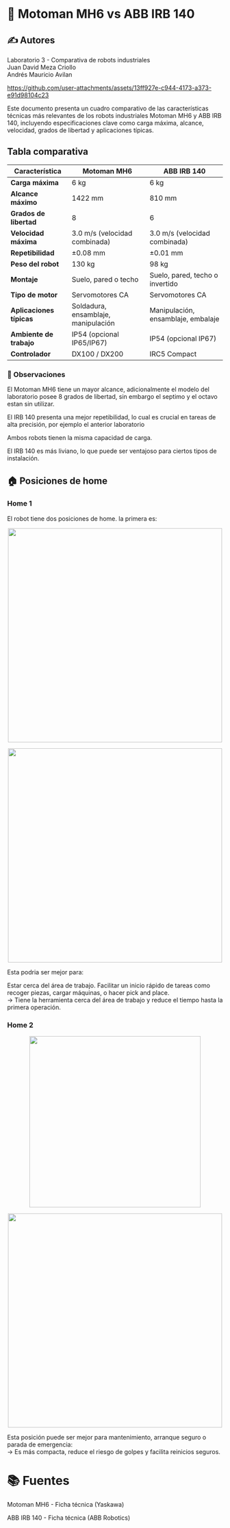 # 🤖 Motoman MH6 vs ABB IRB 140
## ✍️ Autores
Laboratorio 3 - Comparativa de robots industriales  
Juan David Meza Criollo  
Andrés Mauricio Avilan  

https://github.com/user-attachments/assets/13ff927e-c944-4173-a373-e91d98104c23

Este documento presenta un cuadro comparativo de las características técnicas más relevantes de los robots industriales Motoman MH6 y ABB IRB 140, incluyendo especificaciones clave como carga máxima, alcance, velocidad, grados de libertad y aplicaciones típicas.

## Tabla comparativa  

| Característica           | **Motoman MH6**                     | **ABB IRB 140**                    |
| ------------------------ | ----------------------------------- | ---------------------------------- |
| **Carga máxima**         | 6 kg                                | 6 kg                               |
| **Alcance máximo**       | 1422 mm                             | 810 mm                             |
| **Grados de libertad**   | 8                                   | 6                                  |
| **Velocidad máxima**     | 3.0 m/s (velocidad combinada)       | 3.0 m/s (velocidad combinada)      |
| **Repetibilidad**        | ±0.08 mm                            | ±0.01 mm                           |
| **Peso del robot**       | 130 kg                              | 98 kg                              |
| **Montaje**              | Suelo, pared o techo                | Suelo, pared, techo o invertido    |
| **Tipo de motor**        | Servomotores CA                     | Servomotores CA                    |
| **Aplicaciones típicas** | Soldadura, ensamblaje, manipulación | Manipulación, ensamblaje, embalaje |
| **Ambiente de trabajo**  | IP54 (opcional IP65/IP67)           | IP54 (opcional IP67)               |
| **Controlador**          | DX100 / DX200                       | IRC5 Compact                       |

### 📌 Observaciones
El Motoman MH6 tiene un mayor alcance, adicionalmente el modelo del laboratorio posee 8 grados de libertad, sin embargo el septimo y el octavo estan sin utilizar. 

El IRB 140 presenta una mejor repetibilidad, lo cual es crucial en tareas de alta precisión, por ejemplo el anterior laboratorio 

Ambos robots tienen la misma capacidad de carga.

El IRB 140 es más liviano, lo que puede ser ventajoso para ciertos tipos de instalación.

##  :house: Posiciones de home 

### Home 1

El robot tiene dos posiciones de home. la primera es: 

<p align="center">
  <img src="./imagenes/home 1.jpeg" width="500"/>
</p>

<p align="center">
  <img src="imagenes/hhome 1 coordenadas.jpeg" width="500"/>
</p>

Esta podria ser mejor para: 

Estar cerca del área de trabajo.
Facilitar un inicio rápido de tareas como recoger piezas, cargar máquinas, o hacer pick and place.  
→ Tiene la herramienta cerca del área de trabajo y reduce el tiempo hasta la primera operación.

### Home 2

<p align="center">
  <img src="imagenes/home 2.jpeg" width="400"/>
</p>

<p align="center">
  <img src="imagenes/home2coordenadas.jpeg" width="500"/>
</p>

Esta posición puede ser mejor para mantenimiento, arranque seguro o parada de emergencia:  
→ Es más compacta, reduce el riesgo de golpes y facilita reinicios seguros.




# 📚 Fuentes
Motoman MH6 - Ficha técnica (Yaskawa)

ABB IRB 140 - Ficha técnica (ABB Robotics)


